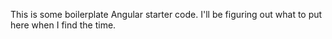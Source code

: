 This is some boilerplate Angular starter code. I'll be figuring out what to put here when I find the time.
